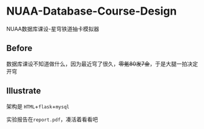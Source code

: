 # NUAA-Database-Course-Design
NUAA数据库课设-星穹铁道抽卡模拟器

## Before

数据库课设不知道做什么，因为最近穹了很久，~~零氪80发7金~~，于是大腿一拍决定开穹

## Illustrate

架构是 `HTML`+`flask`+`mysql`

实验报告在`report.pdf`，凑活着看看吧

